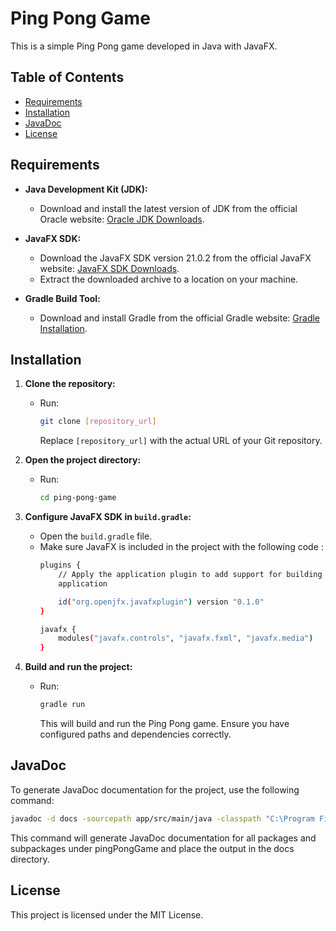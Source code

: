 # Ping Pong Game

This is a simple Ping Pong game developed in Java with JavaFX.

## Table of Contents

- [Requirements](#requirements)
- [Installation](#installation)
- [JavaDoc](#javadoc)
- [License](#license)


## Requirements

- **Java Development Kit (JDK):**
  - Download and install the latest version of JDK from the official Oracle website: [Oracle JDK Downloads](https://www.oracle.com/java/technologies/javase-downloads.html).

- **JavaFX SDK:**
  - Download the JavaFX SDK version 21.0.2 from the official JavaFX website: [JavaFX SDK Downloads](https://gluonhq.com/products/javafx/).
  - Extract the downloaded archive to a location on your machine.

- **Gradle Build Tool:**
  - Download and install Gradle from the official Gradle website: [Gradle Installation](https://gradle.org/install/).


## Installation

1. **Clone the repository:**
   - Run:
     ```bash
     git clone [repository_url]
     ```
     
     Replace `[repository_url]` with the actual URL of your Git repository.

3. **Open the project directory:**
   - Run:
     ```bash
     cd ping-pong-game
     ```

4. **Configure JavaFX SDK in `build.gradle`:**
   - Open the `build.gradle` file.
   - Make sure JavaFX is included in the project with the following code : 
     ```bash
     plugins {
         // Apply the application plugin to add support for building a CLI application in Java.
         application
     
         id("org.openjfx.javafxplugin") version "0.1.0"
     }
     
     javafx {
         modules("javafx.controls", "javafx.fxml", "javafx.media")
     }
     ```

5. **Build and run the project:**
   - Run:
     ```bash
     gradle run
     ```
     
     This will build and run the Ping Pong game. Ensure you have configured paths and dependencies correctly.


## JavaDoc

To generate JavaDoc documentation for the project, use the following command:

```bash
javadoc -d docs -sourcepath app/src/main/java -classpath "C:\Program Files\Java\javafx-sdk-21.0.2\lib\*" -subpackages pingPongGame
```

This command will generate JavaDoc documentation for all packages and subpackages under pingPongGame and place the output in the docs directory.


## License

This project is licensed under the MIT License.
